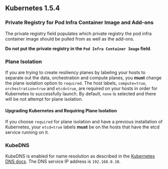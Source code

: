 ## Kubernetes 1.5.4

### Private Registry for Pod Infra Container Image and Add-ons

The private registry field populates which private registry the pod infra container image should be pulled from as well as the add-ons.

**Do not put the private registry in the `Pod Infra Container Image` field**.

### Plane Isolation

If you are trying to create resiliency planes by labeling your hosts to separate out the data, orchestration and compute planes, you **must** change the plane isolation option to `required`. The host labels, `compute=true`, `orchestration=true` and `etcd=true`, are required on your hosts in order for Kubernetes to successfully launch. By default, `none` is selected and there will be not attempt for plane isolation.

#### Upgrading Kubernetes and Requiring Plane Isolation

If you choose `required` for plane isolation and have a previous installation of Kubernetes, your `etcd=true` labels **must** be on the hosts that have the etcd service running on it.

### KubeDNS

KubeDNS is enabled for name resolution as described in the [Kubernetes DNS docs](http://kubernetes.io/docs/admin/dns/). The DNS service IP address is `192.168.0.10`.
